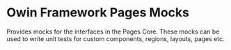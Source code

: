# Owin Framework Pages Mocks
Provides mocks for the interfaces in the Pages Core. These mocks can be used to write
unit tests for custom components, regions, layouts, pages etc.
